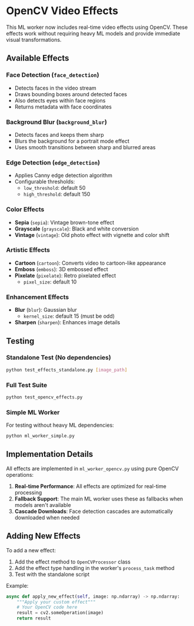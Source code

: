 # OpenCV Video Effects

This ML worker now includes real-time video effects using OpenCV. These effects work without requiring heavy ML models and provide immediate visual transformations.

## Available Effects

### Face Detection (`face_detection`)
- Detects faces in the video stream
- Draws bounding boxes around detected faces
- Also detects eyes within face regions
- Returns metadata with face coordinates

### Background Blur (`background_blur`)
- Detects faces and keeps them sharp
- Blurs the background for a portrait mode effect
- Uses smooth transitions between sharp and blurred areas

### Edge Detection (`edge_detection`)
- Applies Canny edge detection algorithm
- Configurable thresholds:
  - `low_threshold`: default 50
  - `high_threshold`: default 150

### Color Effects
- **Sepia** (`sepia`): Vintage brown-tone effect
- **Grayscale** (`grayscale`): Black and white conversion
- **Vintage** (`vintage`): Old photo effect with vignette and color shift

### Artistic Effects
- **Cartoon** (`cartoon`): Converts video to cartoon-like appearance
- **Emboss** (`emboss`): 3D embossed effect
- **Pixelate** (`pixelate`): Retro pixelated effect
  - `pixel_size`: default 10

### Enhancement Effects
- **Blur** (`blur`): Gaussian blur
  - `kernel_size`: default 15 (must be odd)
- **Sharpen** (`sharpen`): Enhances image details

## Testing

### Standalone Test (No dependencies)
```bash
python test_effects_standalone.py [image_path]
```

### Full Test Suite
```bash
python test_opencv_effects.py
```

### Simple ML Worker
For testing without heavy ML dependencies:
```bash
python ml_worker_simple.py
```

## Implementation Details

All effects are implemented in `ml_worker_opencv.py` using pure OpenCV operations:

1. **Real-time Performance**: All effects are optimized for real-time processing
2. **Fallback Support**: The main ML worker uses these as fallbacks when models aren't available
3. **Cascade Downloads**: Face detection cascades are automatically downloaded when needed

## Adding New Effects

To add a new effect:

1. Add the effect method to `OpenCVProcessor` class
2. Add the effect type handling in the worker's `process_task` method
3. Test with the standalone script

Example:
```python
async def apply_new_effect(self, image: np.ndarray) -> np.ndarray:
    """Apply your custom effect"""
    # Your OpenCV code here
    result = cv2.someOperation(image)
    return result
```